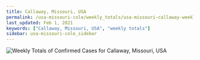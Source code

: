 ```yaml
---
title: Callaway, Missouri, USA
permalink: /usa-missouri-cole/weekly_totals/usa-missouri-callaway-weekly_totals.html
last_updated: Feb 1, 2021
keywords: ["Callaway, Missouri, USA", "weekly totals"]
sidebar: usa-missouri-cole_sidebar
---
```


![Weekly Totals of Confirmed Cases for Callaway, Missouri, USA](/covid_tracker/images/graphs/usa-missouri-callaway-weekly_totals_graph.png)
